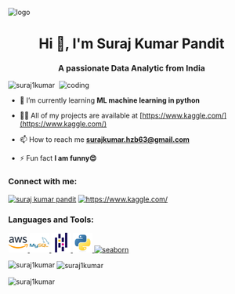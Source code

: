 ![logo](https://github.com/suraj1kumar/suraj-kumar-pandit/blob/main/WhatsApp%20Image%202024-02-10%20at%2016.34.47%20(1).jpeg)
<h1 align="center">Hi 👋, I'm Suraj Kumar Pandit</h1>
<h3 align="center">A passionate Data Analytic from India</h3>

<img align="right" alt="coding" width="400" src="https://user-images.githubusercontent.com/55389276/140866485-8fb1c876-9a8f-4d6a-98dc-08c4981eaf70.gif">

<p align="left"> <img src="https://komarev.com/ghpvc/?username=suraj1kumar&label=Profile%20views&color=0e75b6&style=flat" alt="suraj1kumar" /> </p>

- 🌱 I’m currently learning **ML machine learning in python**

- 👨‍💻 All of my projects are available at [https://www.kaggle.com/](https://www.kaggle.com/)

- 📫 How to reach me **surajkumar.hzb63@gmail.com**

- ⚡ Fun fact **I am funny😍**

<h3 align="left">Connect with me:</h3>
<p align="left">
<a href="https://linkedin.com/in/suraj kumar pandit" target="blank"><img align="center" src="https://raw.githubusercontent.com/rahuldkjain/github-profile-readme-generator/master/src/images/icons/Social/linked-in-alt.svg" alt="suraj kumar pandit" height="30" width="40" /></a>
<a href="https://kaggle.com/https://www.kaggle.com/" target="blank"><img align="center" src="https://raw.githubusercontent.com/rahuldkjain/github-profile-readme-generator/master/src/images/icons/Social/kaggle.svg" alt="https://www.kaggle.com/" height="30" width="40" /></a>
</p>

<h3 align="left">Languages and Tools:</h3>
<p align="left"> <a href="https://aws.amazon.com" target="_blank" rel="noreferrer"> <img src="https://raw.githubusercontent.com/devicons/devicon/master/icons/amazonwebservices/amazonwebservices-original-wordmark.svg" alt="aws" width="40" height="40"/> </a> <a href="https://www.mysql.com/" target="_blank" rel="noreferrer"> <img src="https://raw.githubusercontent.com/devicons/devicon/master/icons/mysql/mysql-original-wordmark.svg" alt="mysql" width="40" height="40"/> </a> <a href="https://pandas.pydata.org/" target="_blank" rel="noreferrer"> <img src="https://raw.githubusercontent.com/devicons/devicon/2ae2a900d2f041da66e950e4d48052658d850630/icons/pandas/pandas-original.svg" alt="pandas" width="40" height="40"/> </a> <a href="https://www.python.org" target="_blank" rel="noreferrer"> <img src="https://raw.githubusercontent.com/devicons/devicon/master/icons/python/python-original.svg" alt="python" width="40" height="40"/> </a> <a href="https://seaborn.pydata.org/" target="_blank" rel="noreferrer"> <img src="https://seaborn.pydata.org/_images/logo-mark-lightbg.svg" alt="seaborn" width="40" height="40"/> </a> </p>

<p><img align="left" src="https://github-readme-stats.vercel.app/api/top-langs?username=suraj1kumar&show_icons=true&locale=en&layout=compact" alt="suraj1kumar" /></p>

<p>&nbsp;<img align="center" src="https://github-readme-stats.vercel.app/api?username=suraj1kumar&show_icons=true&locale=en" alt="suraj1kumar" /></p>

<p><img align="center" src="https://github-readme-streak-stats.herokuapp.com/?user=suraj1kumar&" alt="suraj1kumar" /></p>
